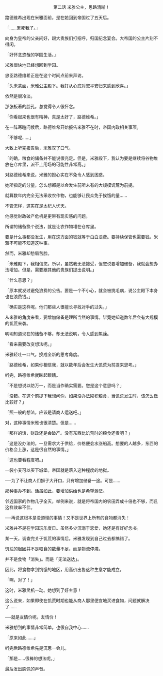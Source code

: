 <p align="center">第二话 米雅公主，思路清晰！</p>

路德维希出现在米雅面前，是在她回到帝国过了五天后。

「……累死我了。」

向身为皇帝的父亲问好，跟大贵族们打招呼，归国纪念宴会。大帝国的公主片刻不得闲。

「好怀念悠哉的学园生活。」

米雅很快地已经想回到学园。

忠臣路德维希正是在这个时间点前来拜访。

「久未蒙面，米雅公主殿下。我打从心底对您平安归来感到欣喜。」

依然是很冷淡。

那张板著的脸孔，总觉得令人很怀念。

「你看起来也很有精神，真是太好了，路德维希。」

在一阵寒暄问候后，路德维希开始报告米雅不在时，帝国内政相关事项。

「不够呢……」

大致上听完报告后，米雅叹了口气。

「的确，粮食的储备并不能说很充足。但是，米雅殿下，我认为要是继续将谷物堆放在仓库里，派不上用场的可能性非常高。」

对路德维希来说，米雅的担心实在不免令人感到困惑。

她所指定的分量，怎么想都是以会发生前所未有的大规模饥荒为前提。

就算数年内完全无法采收农作物，也能够让民众免于挨饿的量……

不管怎样，这实在是太杞人忧天。

他感觉财政破产危机是更带有现实感的问题。

所谓的储备换个说法，就是让农作物堆在仓库里。

要是什么事都没发生，用在这方面的钱就等于白白浪费。要持续保管也需要钱。米雅不可能不知道这种事。

然而，米雅却愁眉苦脸。

「米雅殿下，我相信您。所以，虽然我无法接受，但您说要增加储备，我就会想办法增加。但是，需要跟其他的贵族们提出说明。」

「什么意思？」

「原本就发过避免浪费的公告。要是一个不小心，就会被挑毛病，说公主殿下本身也在浪费钱。」

「确实是这样呢。他们那些人很擅长寻找对手的过失。」

从米雅的角度来看，要增加储备是理所当然的事情。毕竟她知道数年后会有大规模的饥荒来袭。

明明知道现在的储备不够，却无法说明，令人感到焦躁。

「看来需要改变想法呢。」

米雅轻吐一口气，换成全新的思考角度。

「路德维希，如果你相信我，就以数年后会发生大饥荒为前提来思考。」

听完，路德维希就眯起眼睛。

「不是想说以防万一，而是当作确实需要。您是这个意思吗？」

「没错。在这个前提下我想问你，如果没办法囤积粮食，当饥荒发生时，该怎么做比较好？」

「照一般的想法，应该是请商人运送吧。」

对，这种事情米雅也很清楚。但是……

「那样的话，财政还是会破产。没有东西比饥荒时的粮食还贵吧？」

「这是没办法的。一旦需求大于供给，价格便会水涨船高。想要的人越多，东西的价格会上涨，这是很自然的事情。」

「这也要看程度吧。」

一袋小麦可以买下城堡。帝国就是落入这种程度的地狱。

──为了不让商人们狮子大开口，只有增加储备一途。可是……

那种事办不到。话虽如此，要增加供给也是希望渺茫。

邻近国家的作物几乎全灭。举例来说，就是将帝国内的农田弄成十倍也不够，而且这样效率不佳。

──再说这根本是没道理的事情！又不是世界上所有的食物都消失！

米雅并不是在学园玩乐度日。虽然多少沉溺于恋爱，她还是有好好念书。

某一天，调查完关于饥荒的事情后，米雅发现到自己过去都搞错了。

饥荒的起因并不是粮食的数量不足，而是物流停滞。

并不是食物「消失」。而是「无法送达」。

因此，将食物拿到饥饿的地区，用高价出售这种生意才能成立。

「啊，对了！」

这时，米雅灵机一动。她想到了好主意！

这么说来，如果即使在饥荒时期也能从商人那里便宜地买进食物，问题就解决了……

──就是友情价呢。友情价！

米雅想到的事情非常简单，也很自我中心……

「原来如此……」

听完后路德维希先是沉思一会儿。

「那是……很棒的想法呢。」

最后发出感佩的声音。


